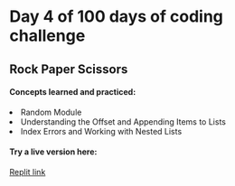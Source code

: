 <h1>Day 4 of 100 days of coding challenge</h1>
<h2>Rock Paper Scissors</h2>
<h4>Concepts learned and practiced:</h4>
<li>Random Module
<li>Understanding the Offset and Appending Items to Lists
<li>Index Errors and Working with Nested Lists</li>
<h4>Try a live version here:</h4>
<a href="https://replit.com/@NicholW/rock-paper-scissors-start#main.py">Replit link</a>
